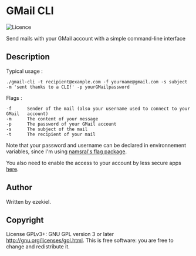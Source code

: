 # GMail CLI

![Licence](https://img.shields.io/badge/License-GPL-brightgreen)

Send mails with your GMail account with a simple command-line interface

## Description
Typical usage :

`./gmail-cli -t recipient@example.com -f yourname@gmail.com -s subject -m 'sent thanks to a CLI!' -p yourGMailpassword `

Flags :
```
-f      Sender of the mail (also your username used to connect to your GMail   account)
-m      The content of your message
-p      The password of your GMail account
-s      The subject of the mail
-t      The recipient of your mail
```

Note that your password and username can be declared in environnement variables, since I'm using [namsral's flag package](github.com/namsral/flag).

You also need to enable the access to your account by less secure apps [here](https://myaccount.google.com/lesssecureapps).
## Author

Written by ezekiel.

## Copyright

License GPLv3+: GNU GPL version 3 or later <http://gnu.org/licenses/gpl.html>. This is free software: you are free to change and redistribute it.